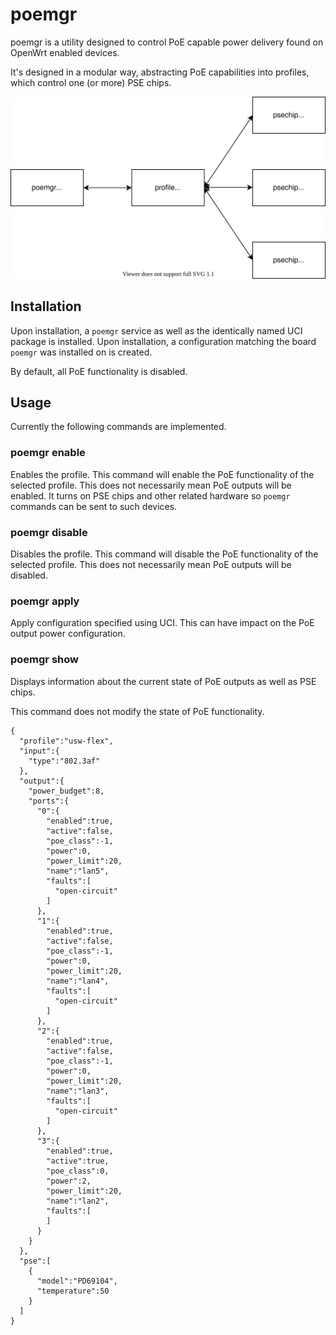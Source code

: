 # poemgr

poemgr is a utility designed to control PoE capable power delivery found on OpenWrt enabled devices.

It's designed in a modular way, abstracting PoE capabilities into profiles, which control one (or more) PSE chips.

![structural diagram](docs/images/poemgr.drawio.svg)


## Installation

Upon installation, a `poemgr` service as well as the identically named UCI package is installed. Upon installation, a configuration
matching the board `poemgr` was installed on is created.

By default, all PoE functionality is disabled.


## Usage

Currently the following commands are implemented.

### poemgr enable

Enables the profile. This command will enable the PoE functionality of the selected profile. This does not necessarily mean
PoE outputs will be enabled. It turns on PSE chips and other related hardware so `poemgr` commands can be sent to such devices.

### poemgr disable

Disables the profile. This command will disable the PoE functionality of the selected profile. This does not necessarily mean
PoE outputs will be disabled. 

### poemgr apply

Apply configuration specified using UCI. This can have impact on the PoE output power configuration.

### poemgr show

Displays information about the current state of PoE outputs as well as PSE chips.

This command does not modify the state of PoE functionality.

```
{
  "profile":"usw-flex",
  "input":{
    "type":"802.3af"
  },
  "output":{
    "power_budget":8,
    "ports":{
      "0":{
        "enabled":true,
        "active":false,
        "poe_class":-1,
        "power":0,
        "power_limit":20,
        "name":"lan5",
        "faults":[
          "open-circuit"
        ]
      },
      "1":{
        "enabled":true,
        "active":false,
        "poe_class":-1,
        "power":0,
        "power_limit":20,
        "name":"lan4",
        "faults":[
          "open-circuit"
        ]
      },
      "2":{
        "enabled":true,
        "active":false,
        "poe_class":-1,
        "power":0,
        "power_limit":20,
        "name":"lan3",
        "faults":[
          "open-circuit"
        ]
      },
      "3":{
        "enabled":true,
        "active":true,
        "poe_class":0,
        "power":2,
        "power_limit":20,
        "name":"lan2",
        "faults":[
        ]
      }
    }
  },
  "pse":[
    {
      "model":"PD69104",
      "temperature":50
    }
  ]
}
```
